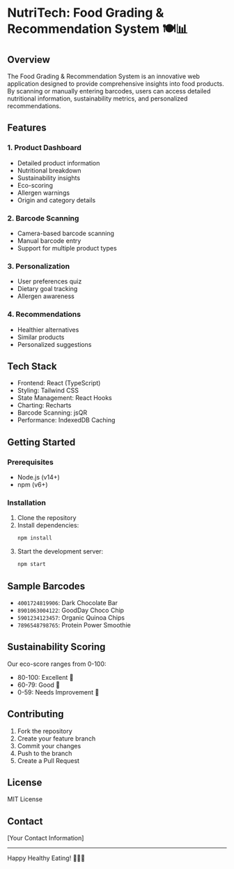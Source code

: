# NutriTech: Food Grading & Recommendation System 🍽️📊

## Overview

The Food Grading & Recommendation System is an innovative web application designed to provide comprehensive insights into food products. By scanning or manually entering barcodes, users can access detailed nutritional information, sustainability metrics, and personalized recommendations.

## Features

### 1. Product Dashboard
- Detailed product information
- Nutritional breakdown
- Sustainability insights
- Eco-scoring
- Allergen warnings
- Origin and category details

### 2. Barcode Scanning
- Camera-based barcode scanning
- Manual barcode entry
- Support for multiple product types

### 3. Personalization
- User preferences quiz
- Dietary goal tracking
- Allergen awareness

### 4. Recommendations
- Healthier alternatives
- Similar products
- Personalized suggestions

## Tech Stack
- Frontend: React (TypeScript)
- Styling: Tailwind CSS
- State Management: React Hooks
- Charting: Recharts
- Barcode Scanning: jsQR
- Performance: IndexedDB Caching

## Getting Started

### Prerequisites
- Node.js (v14+)
- npm (v6+)

### Installation
1. Clone the repository
2. Install dependencies:
   ```bash
   npm install
   ```
3. Start the development server:
   ```bash
   npm start
   ```

## Sample Barcodes
- `4001724819906`: Dark Chocolate Bar
- `8901063004122`: GoodDay Choco Chip
- `5901234123457`: Organic Quinoa Chips
- `7896548798765`: Protein Power Smoothie

## Sustainability Scoring
Our eco-score ranges from 0-100:
- 80-100: Excellent 🌿
- 60-79: Good 🌱
- 0-59: Needs Improvement 🍂

## Contributing
1. Fork the repository
2. Create your feature branch
3. Commit your changes
4. Push to the branch
5. Create a Pull Request

## License
MIT License

## Contact
[Your Contact Information]

---

Happy Healthy Eating! 🥗🥦🍎
